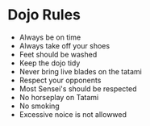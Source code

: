Dojo Rules
==========
* Always be on time
* Always take off your shoes
* Feet should be washed
* Keep the dojo tidy
* Never bring live blades on the tatami
* Respect your opponents
* Most Sensei's should be respected
* No horseplay on Tatami
* No smoking 
* Excessive noice is not allowwed

